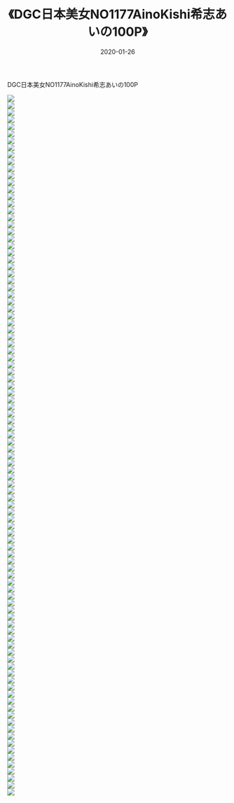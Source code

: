 ﻿---
layout: post
title:  《DGC日本美女NO1177AinoKishi希志あいの100P》
date:   2020-01-26
img: http://pic.660000.xyz/1:/性感/2020/DGC日本美女NO1177AinoKishi希志あいの100P/000.jpg
categories: [美女, 清纯, 唯美]
---

DGC日本美女NO1177AinoKishi希志あいの100P

  ![](http://pic.660000.xyz/1:/性感/2020/DGC日本美女NO1177AinoKishi希志あいの100P/001.jpg) <br> ![](http://pic.660000.xyz/1:/性感/2020/DGC日本美女NO1177AinoKishi希志あいの100P/002.jpg) <br> ![](http://pic.660000.xyz/1:/性感/2020/DGC日本美女NO1177AinoKishi希志あいの100P/003.jpg) <br> ![](http://pic.660000.xyz/1:/性感/2020/DGC日本美女NO1177AinoKishi希志あいの100P/004.jpg) <br> ![](http://pic.660000.xyz/1:/性感/2020/DGC日本美女NO1177AinoKishi希志あいの100P/005.jpg) <br> ![](http://pic.660000.xyz/1:/性感/2020/DGC日本美女NO1177AinoKishi希志あいの100P/006.jpg) <br> ![](http://pic.660000.xyz/1:/性感/2020/DGC日本美女NO1177AinoKishi希志あいの100P/007.jpg) <br> ![](http://pic.660000.xyz/1:/性感/2020/DGC日本美女NO1177AinoKishi希志あいの100P/008.jpg) <br> ![](http://pic.660000.xyz/1:/性感/2020/DGC日本美女NO1177AinoKishi希志あいの100P/009.jpg) <br> ![](http://pic.660000.xyz/1:/性感/2020/DGC日本美女NO1177AinoKishi希志あいの100P/010.jpg) <br> ![](http://pic.660000.xyz/1:/性感/2020/DGC日本美女NO1177AinoKishi希志あいの100P/011.jpg) <br> ![](http://pic.660000.xyz/1:/性感/2020/DGC日本美女NO1177AinoKishi希志あいの100P/012.jpg) <br> ![](http://pic.660000.xyz/1:/性感/2020/DGC日本美女NO1177AinoKishi希志あいの100P/013.jpg) <br> ![](http://pic.660000.xyz/1:/性感/2020/DGC日本美女NO1177AinoKishi希志あいの100P/014.jpg) <br> ![](http://pic.660000.xyz/1:/性感/2020/DGC日本美女NO1177AinoKishi希志あいの100P/015.jpg) <br> ![](http://pic.660000.xyz/1:/性感/2020/DGC日本美女NO1177AinoKishi希志あいの100P/016.jpg) <br> ![](http://pic.660000.xyz/1:/性感/2020/DGC日本美女NO1177AinoKishi希志あいの100P/017.jpg) <br> ![](http://pic.660000.xyz/1:/性感/2020/DGC日本美女NO1177AinoKishi希志あいの100P/018.jpg) <br> ![](http://pic.660000.xyz/1:/性感/2020/DGC日本美女NO1177AinoKishi希志あいの100P/019.jpg) <br> ![](http://pic.660000.xyz/1:/性感/2020/DGC日本美女NO1177AinoKishi希志あいの100P/020.jpg) <br> ![](http://pic.660000.xyz/1:/性感/2020/DGC日本美女NO1177AinoKishi希志あいの100P/021.jpg) <br> ![](http://pic.660000.xyz/1:/性感/2020/DGC日本美女NO1177AinoKishi希志あいの100P/022.jpg) <br> ![](http://pic.660000.xyz/1:/性感/2020/DGC日本美女NO1177AinoKishi希志あいの100P/023.jpg) <br> ![](http://pic.660000.xyz/1:/性感/2020/DGC日本美女NO1177AinoKishi希志あいの100P/024.jpg) <br> ![](http://pic.660000.xyz/1:/性感/2020/DGC日本美女NO1177AinoKishi希志あいの100P/025.jpg) <br> ![](http://pic.660000.xyz/1:/性感/2020/DGC日本美女NO1177AinoKishi希志あいの100P/026.jpg) <br> ![](http://pic.660000.xyz/1:/性感/2020/DGC日本美女NO1177AinoKishi希志あいの100P/027.jpg) <br> ![](http://pic.660000.xyz/1:/性感/2020/DGC日本美女NO1177AinoKishi希志あいの100P/028.jpg) <br> ![](http://pic.660000.xyz/1:/性感/2020/DGC日本美女NO1177AinoKishi希志あいの100P/029.jpg) <br> ![](http://pic.660000.xyz/1:/性感/2020/DGC日本美女NO1177AinoKishi希志あいの100P/030.jpg) <br> ![](http://pic.660000.xyz/1:/性感/2020/DGC日本美女NO1177AinoKishi希志あいの100P/031.jpg) <br> ![](http://pic.660000.xyz/1:/性感/2020/DGC日本美女NO1177AinoKishi希志あいの100P/032.jpg) <br> ![](http://pic.660000.xyz/1:/性感/2020/DGC日本美女NO1177AinoKishi希志あいの100P/033.jpg) <br> ![](http://pic.660000.xyz/1:/性感/2020/DGC日本美女NO1177AinoKishi希志あいの100P/034.jpg) <br> ![](http://pic.660000.xyz/1:/性感/2020/DGC日本美女NO1177AinoKishi希志あいの100P/035.jpg) <br> ![](http://pic.660000.xyz/1:/性感/2020/DGC日本美女NO1177AinoKishi希志あいの100P/036.jpg) <br> ![](http://pic.660000.xyz/1:/性感/2020/DGC日本美女NO1177AinoKishi希志あいの100P/037.jpg) <br> ![](http://pic.660000.xyz/1:/性感/2020/DGC日本美女NO1177AinoKishi希志あいの100P/038.jpg) <br> ![](http://pic.660000.xyz/1:/性感/2020/DGC日本美女NO1177AinoKishi希志あいの100P/039.jpg) <br> ![](http://pic.660000.xyz/1:/性感/2020/DGC日本美女NO1177AinoKishi希志あいの100P/040.jpg) <br> ![](http://pic.660000.xyz/1:/性感/2020/DGC日本美女NO1177AinoKishi希志あいの100P/041.jpg) <br> ![](http://pic.660000.xyz/1:/性感/2020/DGC日本美女NO1177AinoKishi希志あいの100P/042.jpg) <br> ![](http://pic.660000.xyz/1:/性感/2020/DGC日本美女NO1177AinoKishi希志あいの100P/043.jpg) <br> ![](http://pic.660000.xyz/1:/性感/2020/DGC日本美女NO1177AinoKishi希志あいの100P/044.jpg) <br> ![](http://pic.660000.xyz/1:/性感/2020/DGC日本美女NO1177AinoKishi希志あいの100P/045.jpg) <br> ![](http://pic.660000.xyz/1:/性感/2020/DGC日本美女NO1177AinoKishi希志あいの100P/046.jpg) <br> ![](http://pic.660000.xyz/1:/性感/2020/DGC日本美女NO1177AinoKishi希志あいの100P/047.jpg) <br> ![](http://pic.660000.xyz/1:/性感/2020/DGC日本美女NO1177AinoKishi希志あいの100P/048.jpg) <br> ![](http://pic.660000.xyz/1:/性感/2020/DGC日本美女NO1177AinoKishi希志あいの100P/049.jpg) <br> ![](http://pic.660000.xyz/1:/性感/2020/DGC日本美女NO1177AinoKishi希志あいの100P/050.jpg) <br> ![](http://pic.660000.xyz/1:/性感/2020/DGC日本美女NO1177AinoKishi希志あいの100P/051.jpg) <br> ![](http://pic.660000.xyz/1:/性感/2020/DGC日本美女NO1177AinoKishi希志あいの100P/052.jpg) <br> ![](http://pic.660000.xyz/1:/性感/2020/DGC日本美女NO1177AinoKishi希志あいの100P/053.jpg) <br> ![](http://pic.660000.xyz/1:/性感/2020/DGC日本美女NO1177AinoKishi希志あいの100P/054.jpg) <br> ![](http://pic.660000.xyz/1:/性感/2020/DGC日本美女NO1177AinoKishi希志あいの100P/055.jpg) <br> ![](http://pic.660000.xyz/1:/性感/2020/DGC日本美女NO1177AinoKishi希志あいの100P/056.jpg) <br> ![](http://pic.660000.xyz/1:/性感/2020/DGC日本美女NO1177AinoKishi希志あいの100P/057.jpg) <br> ![](http://pic.660000.xyz/1:/性感/2020/DGC日本美女NO1177AinoKishi希志あいの100P/058.jpg) <br> ![](http://pic.660000.xyz/1:/性感/2020/DGC日本美女NO1177AinoKishi希志あいの100P/059.jpg) <br> ![](http://pic.660000.xyz/1:/性感/2020/DGC日本美女NO1177AinoKishi希志あいの100P/060.jpg) <br> ![](http://pic.660000.xyz/1:/性感/2020/DGC日本美女NO1177AinoKishi希志あいの100P/061.jpg) <br> ![](http://pic.660000.xyz/1:/性感/2020/DGC日本美女NO1177AinoKishi希志あいの100P/062.jpg) <br> ![](http://pic.660000.xyz/1:/性感/2020/DGC日本美女NO1177AinoKishi希志あいの100P/063.jpg) <br> ![](http://pic.660000.xyz/1:/性感/2020/DGC日本美女NO1177AinoKishi希志あいの100P/064.jpg) <br> ![](http://pic.660000.xyz/1:/性感/2020/DGC日本美女NO1177AinoKishi希志あいの100P/065.jpg) <br> ![](http://pic.660000.xyz/1:/性感/2020/DGC日本美女NO1177AinoKishi希志あいの100P/066.jpg) <br> ![](http://pic.660000.xyz/1:/性感/2020/DGC日本美女NO1177AinoKishi希志あいの100P/067.jpg) <br> ![](http://pic.660000.xyz/1:/性感/2020/DGC日本美女NO1177AinoKishi希志あいの100P/068.jpg) <br> ![](http://pic.660000.xyz/1:/性感/2020/DGC日本美女NO1177AinoKishi希志あいの100P/069.jpg) <br> ![](http://pic.660000.xyz/1:/性感/2020/DGC日本美女NO1177AinoKishi希志あいの100P/070.jpg) <br> ![](http://pic.660000.xyz/1:/性感/2020/DGC日本美女NO1177AinoKishi希志あいの100P/071.jpg) <br> ![](http://pic.660000.xyz/1:/性感/2020/DGC日本美女NO1177AinoKishi希志あいの100P/072.jpg) <br> ![](http://pic.660000.xyz/1:/性感/2020/DGC日本美女NO1177AinoKishi希志あいの100P/073.jpg) <br> ![](http://pic.660000.xyz/1:/性感/2020/DGC日本美女NO1177AinoKishi希志あいの100P/074.jpg) <br> ![](http://pic.660000.xyz/1:/性感/2020/DGC日本美女NO1177AinoKishi希志あいの100P/075.jpg) <br> ![](http://pic.660000.xyz/1:/性感/2020/DGC日本美女NO1177AinoKishi希志あいの100P/076.jpg) <br> ![](http://pic.660000.xyz/1:/性感/2020/DGC日本美女NO1177AinoKishi希志あいの100P/077.jpg) <br> ![](http://pic.660000.xyz/1:/性感/2020/DGC日本美女NO1177AinoKishi希志あいの100P/078.jpg) <br> ![](http://pic.660000.xyz/1:/性感/2020/DGC日本美女NO1177AinoKishi希志あいの100P/079.jpg) <br> ![](http://pic.660000.xyz/1:/性感/2020/DGC日本美女NO1177AinoKishi希志あいの100P/080.jpg) <br> ![](http://pic.660000.xyz/1:/性感/2020/DGC日本美女NO1177AinoKishi希志あいの100P/081.jpg) <br> ![](http://pic.660000.xyz/1:/性感/2020/DGC日本美女NO1177AinoKishi希志あいの100P/082.jpg) <br> ![](http://pic.660000.xyz/1:/性感/2020/DGC日本美女NO1177AinoKishi希志あいの100P/083.jpg) <br> ![](http://pic.660000.xyz/1:/性感/2020/DGC日本美女NO1177AinoKishi希志あいの100P/084.jpg) <br> ![](http://pic.660000.xyz/1:/性感/2020/DGC日本美女NO1177AinoKishi希志あいの100P/085.jpg) <br> ![](http://pic.660000.xyz/1:/性感/2020/DGC日本美女NO1177AinoKishi希志あいの100P/086.jpg) <br> ![](http://pic.660000.xyz/1:/性感/2020/DGC日本美女NO1177AinoKishi希志あいの100P/087.jpg) <br> ![](http://pic.660000.xyz/1:/性感/2020/DGC日本美女NO1177AinoKishi希志あいの100P/088.jpg) <br> ![](http://pic.660000.xyz/1:/性感/2020/DGC日本美女NO1177AinoKishi希志あいの100P/089.jpg) <br> ![](http://pic.660000.xyz/1:/性感/2020/DGC日本美女NO1177AinoKishi希志あいの100P/090.jpg) <br> ![](http://pic.660000.xyz/1:/性感/2020/DGC日本美女NO1177AinoKishi希志あいの100P/091.jpg) <br> ![](http://pic.660000.xyz/1:/性感/2020/DGC日本美女NO1177AinoKishi希志あいの100P/092.jpg) <br> ![](http://pic.660000.xyz/1:/性感/2020/DGC日本美女NO1177AinoKishi希志あいの100P/093.jpg) <br> ![](http://pic.660000.xyz/1:/性感/2020/DGC日本美女NO1177AinoKishi希志あいの100P/094.jpg) <br> ![](http://pic.660000.xyz/1:/性感/2020/DGC日本美女NO1177AinoKishi希志あいの100P/095.jpg) <br> ![](http://pic.660000.xyz/1:/性感/2020/DGC日本美女NO1177AinoKishi希志あいの100P/096.jpg) <br> ![](http://pic.660000.xyz/1:/性感/2020/DGC日本美女NO1177AinoKishi希志あいの100P/097.jpg) <br> ![](http://pic.660000.xyz/1:/性感/2020/DGC日本美女NO1177AinoKishi希志あいの100P/098.jpg) <br> ![](http://pic.660000.xyz/1:/性感/2020/DGC日本美女NO1177AinoKishi希志あいの100P/099.jpg) <br> ![](http://pic.660000.xyz/1:/性感/2020/DGC日本美女NO1177AinoKishi希志あいの100P/100.jpg) <br>